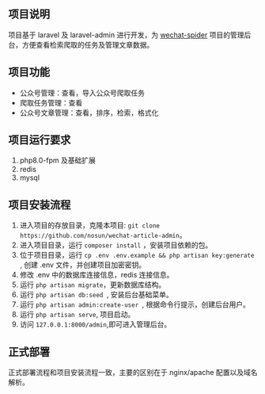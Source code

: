 ## 项目说明

项目基于 laravel 及 laravel-admin 进行开发，为 [wechat-spider](https://github.com/nosun/wechat-spider) 项目的管理后台，方便查看检索爬取的任务及管理文章数据。

## 项目功能

- 公众号管理：查看，导入公众号爬取任务
- 爬取任务管理：查看
- 公众号文章管理：查看，排序，检索，格式化

## 项目运行要求

1. php8.0-fpm 及基础扩展
2. redis
3. mysql

## 项目安装流程

1. 进入项目的存放目录，克隆本项目: ```git clone https://github.com/nosun/wechat-article-admin```。
2. 进入项目目录，运行 ```composer install``` ，安装项目依赖的包。
3. 位于项目目录，运行 ```cp .env .env.example && php artisan key:generate ```, 创建 .env 文件，并创建项目加密密钥。
4. 修改 .env 中的数据库连接信息，redis 连接信息。 
5. 运行 ```php artisan migrate```，更新数据库结构。
6. 运行 ```php artisan db:seed ```, 安装后台基础菜单。
7. 运行 ```php artisan admin:create-user ```, 根据命令行提示，创建后台用户。
8. 运行 ```php artisan serve```, 项目启动。
9. 访问 ```127.0.0.1:8000/admin```,即可进入管理后台。

## 正式部署

正式部署流程和项目安装流程一致，主要的区别在于 nginx/apache 配置以及域名解析。


